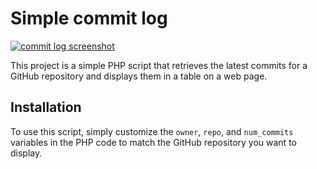 <h1>Simple commit log</h1>
<a href="https://github.com/anditv21/panel"><img src="https://i.ibb.co/jrWdW6f/image.png" alt="commit log screenshot"></a>
<p>This project is a simple PHP script that retrieves the latest commits for a GitHub repository and displays them in a table on a web page.</p>
<h2>Installation</h2>
<p>To use this script, simply customize the <code>owner</code>, <code>repo</code>, and <code>num_commits</code> variables in the PHP code to match the GitHub repository you want to display.</p>
